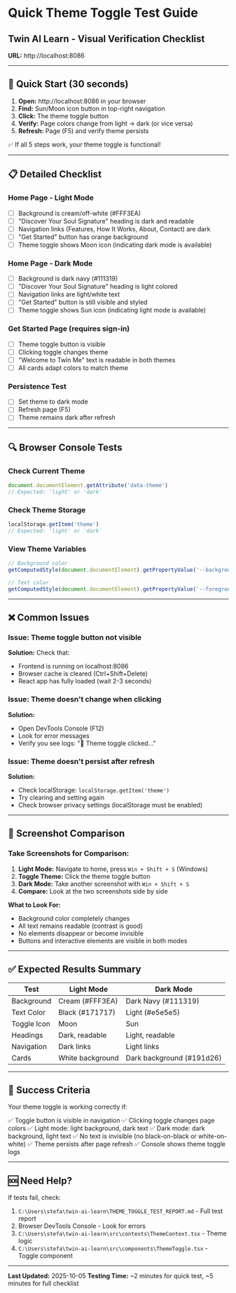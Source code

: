 # Quick Theme Toggle Test Guide
## Twin AI Learn - Visual Verification Checklist

**URL:** http://localhost:8086

---

## 🚀 Quick Start (30 seconds)

1. **Open:** http://localhost:8086 in your browser
2. **Find:** Sun/Moon icon button in top-right navigation
3. **Click:** The theme toggle button
4. **Verify:** Page colors change from light → dark (or vice versa)
5. **Refresh:** Page (F5) and verify theme persists

✅ If all 5 steps work, your theme toggle is functional!

---

## 📋 Detailed Checklist

### Home Page - Light Mode
- [ ] Background is cream/off-white (#FFF3EA)
- [ ] "Discover Your Soul Signature" heading is dark and readable
- [ ] Navigation links (Features, How It Works, About, Contact) are dark
- [ ] "Get Started" button has orange background
- [ ] Theme toggle shows Moon icon (indicating dark mode is available)

### Home Page - Dark Mode
- [ ] Background is dark navy (#111319)
- [ ] "Discover Your Soul Signature" heading is light colored
- [ ] Navigation links are light/white text
- [ ] "Get Started" button is still visible and styled
- [ ] Theme toggle shows Sun icon (indicating light mode is available)

### Get Started Page (requires sign-in)
- [ ] Theme toggle button is visible
- [ ] Clicking toggle changes theme
- [ ] "Welcome to Twin Me" text is readable in both themes
- [ ] All cards adapt colors to match theme

### Persistence Test
- [ ] Set theme to dark mode
- [ ] Refresh page (F5)
- [ ] Theme remains dark after refresh

---

## 🔍 Browser Console Tests

### Check Current Theme
```javascript
document.documentElement.getAttribute('data-theme')
// Expected: 'light' or 'dark'
```

### Check Theme Storage
```javascript
localStorage.getItem('theme')
// Expected: 'light' or 'dark'
```

### View Theme Variables
```javascript
// Background color
getComputedStyle(document.documentElement).getPropertyValue('--background')

// Text color
getComputedStyle(document.documentElement).getPropertyValue('--foreground')
```

---

## ❌ Common Issues

### Issue: Theme toggle button not visible
**Solution:** Check that:
- Frontend is running on localhost:8086
- Browser cache is cleared (Ctrl+Shift+Delete)
- React app has fully loaded (wait 2-3 seconds)

### Issue: Theme doesn't change when clicking
**Solution:**
- Open DevTools Console (F12)
- Look for error messages
- Verify you see logs: "🎨 Theme toggle clicked..."

### Issue: Theme doesn't persist after refresh
**Solution:**
- Check localStorage: `localStorage.getItem('theme')`
- Try clearing and setting again
- Check browser privacy settings (localStorage must be enabled)

---

## 📸 Screenshot Comparison

### Take Screenshots for Comparison:
1. **Light Mode:** Navigate to home, press `Win + Shift + S` (Windows)
2. **Toggle Theme:** Click the theme toggle button
3. **Dark Mode:** Take another screenshot with `Win + Shift + S`
4. **Compare:** Look at the two screenshots side by side

**What to Look For:**
- Background color completely changes
- All text remains readable (contrast is good)
- No elements disappear or become invisible
- Buttons and interactive elements are visible in both modes

---

## ✅ Expected Results Summary

| Test | Light Mode | Dark Mode |
|------|------------|-----------|
| Background | Cream (#FFF3EA) | Dark Navy (#111319) |
| Text Color | Black (#171717) | Light (#e5e5e5) |
| Toggle Icon | Moon | Sun |
| Headings | Dark, readable | Light, readable |
| Navigation | Dark links | Light links |
| Cards | White background | Dark background (#191d26) |

---

## 🎯 Success Criteria

Your theme toggle is working correctly if:

✅ Toggle button is visible in navigation
✅ Clicking toggle changes page colors
✅ Light mode: light background, dark text
✅ Dark mode: dark background, light text
✅ No text is invisible (no black-on-black or white-on-white)
✅ Theme persists after page refresh
✅ Console shows theme toggle logs

---

## 🆘 Need Help?

If tests fail, check:
1. `C:\Users\stefa\twin-ai-learn\THEME_TOGGLE_TEST_REPORT.md` - Full test report
2. Browser DevTools Console - Look for errors
3. `C:\Users\stefa\twin-ai-learn\src\contexts\ThemeContext.tsx` - Theme logic
4. `C:\Users\stefa\twin-ai-learn\src\components\ThemeToggle.tsx` - Toggle component

---

**Last Updated:** 2025-10-05
**Testing Time:** ~2 minutes for quick test, ~5 minutes for full checklist
